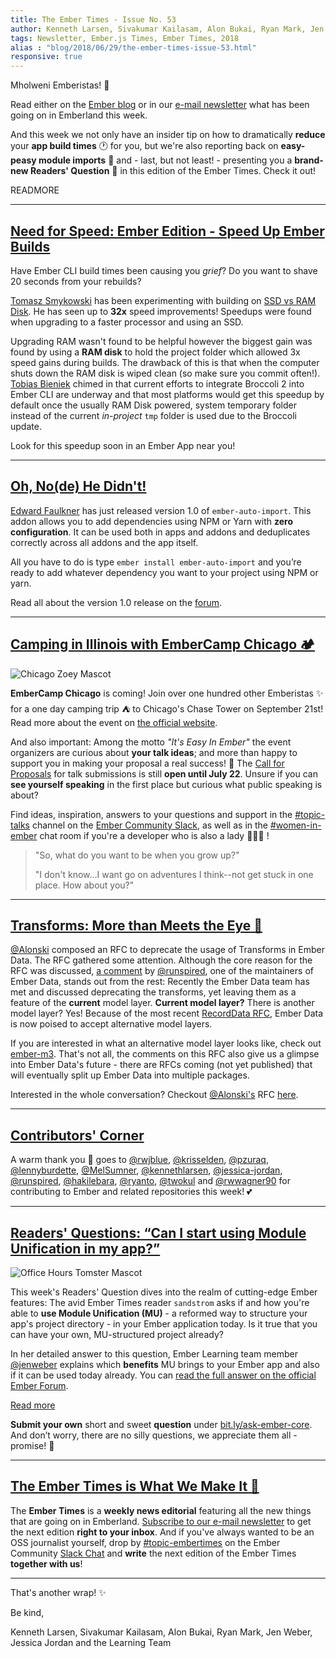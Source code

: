 ```yaml
---
title: The Ember Times - Issue No. 53
author: Kenneth Larsen, Sivakumar Kailasam, Alon Bukai, Ryan Mark, Jen Weber, Jessica Jordan
tags: Newsletter, Ember.js Times, Ember Times, 2018
alias : "blog/2018/06/29/the-ember-times-issue-53.html"
responsive: true
---
```


Mholweni Emberistas! 🐹

Read either on the [Ember blog](https://www.emberjs.com/blog/2018/06/29/the-ember-times-issue-53.html) or in our [e-mail newsletter](https://the-emberjs-times.ongoodbits.com/2018/06/29/the-ember-times-issue-53) what has been going on in Emberland this week.

And this week we not only have an insider tip on how to dramatically **reduce** your **app build times** 🕐 for you,
but we're also reporting back on **easy-peasy module imports** 🙌 and - last, but not least! - presenting you a **brand-new Readers' Question** 💯 in this edition of the Ember Times.
Check it out!

READMORE

---

## [Need for Speed: Ember Edition - Speed Up Ember Builds](https://github.com/ember-cli/ember-cli/issues/7645)

<p>Have Ember CLI build times been causing you <span style="font-style: italic;">grief</span>? Do you want to shave 20 seconds from your rebuilds?</p>

[Tomasz Smykowski](https://github.com/tomaszs) has been experimenting with building on [SSD vs RAM Disk](https://emberjs-developer.quora.com/How-to-make-Ember-js-CLI-ember-s-32-times-faster). He has seen up to **32x** speed improvements! Speedups were found when upgrading to a faster processor and using an SSD.

Upgrading RAM wasn't found to be helpful however the biggest gain was found by using a **RAM disk** to hold the project folder which allowed 3x speed gains during builds. The drawback of this is that when the computer shuts down the RAM disk is wiped clean (so make sure you commit often!).
[Tobias Bieniek](https://github.com/Turbo87) chimed in that current efforts to integrate Broccoli 2 into Ember CLI are underway and that most platforms would get this speedup by default once the usually RAM Disk powered, system temporary folder instead of the current _in-project_ `tmp` folder is used due to the Broccoli update.

Look for this speedup soon in an Ember App near you!

---

## [Oh, No(de) He Didn't!](https://github.com/ef4/ember-auto-import)
[Edward Faulkner](https://github.com/ef4) has just released version 1.0 of `ember-auto-import`. This addon allows you to add dependencies using NPM or Yarn with **zero configuration**. It can be used both in apps and addons and deduplicates correctly across all addons and the app itself.

All you have to do is type `ember install ember-auto-import` and you’re ready to add whatever dependency you want to your project using NPM or yarn.

Read all about the version 1.0 release on the [forum](https://discuss.emberjs.com/t/ember-auto-import-1-0-released/14997).

---

## [Camping in Illinois with EmberCamp Chicago 🏕](http://embercamp.com/)

<img class="float-left extra-small transparent padded" alt="Chicago Zoey Mascot" title="Zoey Chicago Mascot" src="/images/tomsters/chicago-zoey.png" />

**EmberCamp Chicago** is coming! Join over one hundred other Emberistas ✨ for a one day camping trip ⛺️ to Chicago's Chase Tower
on September 21st!
Read more about the event on [the official website](http://embercamp.com/).

And also important:
Among the motto _"It's Easy In Ember"_ the event organizers are curious about **your talk ideas**; and more than happy
to support you in making your proposal a real success! 🌟
The [Call for Proposals](https://cfp.emberconf.com/events/embercamp-chicago-2018) for talk submissions is still **open until July 22**.
Unsure if you can **see yourself speaking** in the first place but curious what public speaking is about?

<!--alex ignore gal-guy-->
Find ideas,
inspiration, answers to your questions and support in the
[#topic-talks](https://embercommunity.slack.com/archives/C9RSE508J/p1530056392000168) channel
on the [Ember Community Slack](https://ember-community-slackin.herokuapp.com/), as well as in the [#women-in-ember](https://embercommunity.slack.com/archives/C0851DA22/p1530137047000189) chat room if
you're a developer who is also a lady 👩🏻‍💻 !

> "So, what do you want to be when you grow up?"
>
> "I don't know...I want go on adventures I think--not get stuck in one place. How about you?"

---

## [Transforms: More than Meets the Eye 👀](https://github.com/emberjs/rfcs/pull/343)

[@Alonski](https://github.com/Alonski) composed an RFC to deprecate the usage of Transforms in Ember Data.  The RFC gathered some attention. Although the core reason for the RFC was discussed, [a comment](https://github.com/emberjs/rfcs/pull/343#issuecomment-400382952) by <a href="https://github.com/runspired" target="gh-user">@runspired</a>, one of the maintainers of Ember Data, stands out from the rest:
Recently the Ember Data team has met and discussed deprecating the transforms, yet leaving them as a feature of the **current** model layer. **Current model layer?** There is another model layer? Yes! Because of the most recent [RecordData RFC](https://github.com/emberjs/rfcs/pull/293), Ember Data is now poised to accept alternative model layers.

If you are interested in what an alternative model layer looks like, check out [ember-m3](https://github.com/hjdivad/ember-m3). That's not all, the comments on this RFC also give us a glimpse into Ember Data's future - there are RFCs coming (not yet published) that  will eventually split up Ember Data into multiple packages.

Interested in the whole conversation? Checkout [@Alonski's](https://github.com/Alonski) RFC [here](https://github.com/emberjs/rfcs/pull/343).

---

## [Contributors' Corner](https://guides.emberjs.com/v3.2.0/contributing/repositories/)

<p>A warm thank you 💛 goes to <a href="https://github.com/rwjblue" target="gh-user">@rwjblue</a>, <a href="https://github.com/krisselden" target="gh-user">@krisselden</a>, <a href="https://github.com/pzuraq" target="gh-user">@pzuraq</a>, <a href="https://github.com/lennyburdette" target="gh-user">@lennyburdette</a>, <a href="https://github.com/MelSumner" target="gh-user">@MelSumner</a>, <a href="https://github.com/kennethlarsen" target="gh-user">@kennethlarsen</a>, <a href="https://github.com/jessica-jordan" target="gh-user">@jessica-jordan</a>, <a href="https://github.com/runspired" target="gh-user">@runspired</a>, <a href="https://github.com/hakilebara" target="gh-user">@hakilebara</a>, <a href="https://github.com/ryanto" target="gh-user">@ryanto</a>, <a href="https://github.com/twokul" target="gh-user">@twokul</a> and <a href="https://github.com/rwwagner90" target="gh-user">@rwwagner90</a>
</span> for contributing to Ember and related repositories this week! 💕
</p>

---

## [Readers' Questions: “Can I start using Module Unification in my app?”](https://discuss.emberjs.com/t/readers-questions-can-i-start-using-module-unification-in-my-app/15029)

<div class="blog-row">
  <img class="float-right small transparent padded" alt="Office Hours Tomster Mascot" title="Readers' Questions" src="/images/tomsters/officehours.png" />

  <p>This week's Readers' Question dives into the realm of cutting-edge Ember features: The avid Ember Times
  reader <code>sandstrom</code> asks if and how you're able to <strong>use Module Unification (MU)</strong> - a reformed way to structure your app's project directory - in your Ember application today.
  Is it true that you can have your own, MU-structured project already?</p>

   <p>In her detailed answer to this question, Ember Learning team member <a href="https://github.com/jenweber" target="githubjen">@jenweber</a> explains which <strong>benefits</strong> MU brings to your Ember app
   and also if it can be used today already. You can <a href="https://discuss.emberjs.com/t/readers-questions-can-i-start-using-module-unification-in-my-app/15029" target="rq2">read the full answer on the official Ember Forum</a>.</p>
  <p>
</div>

<div class="blog-row">
  <a class="ember-button" href="https://discuss.emberjs.com/t/readers-questions-can-i-start-using-module-unification-in-my-app/15029">Read more</a>
</div>

<div class="blog-row">
  <p><strong>Submit your own</strong> short and sweet <strong>question</strong> under <a href="https://bit.ly/ask-ember-core" target="rq">bit.ly/ask-ember-core</a>. And don’t worry, there are no silly questions, we appreciate them all - promise! 🙂</p>
</div>

---

## [The Ember Times is What We Make It 🙌](https://embercommunity.slack.com/messages/C8P6UPWNN/)

The **Ember Times** is a **weekly news editorial** featuring all the new things that are going on in Emberland.
[Subscribe to our e-mail newsletter](https://the-emberjs-times.ongoodbits.com/) to get the next edition **right to your inbox**.
And if you've always wanted to be an OSS journalist yourself,
drop by [#topic-embertimes](https://embercommunity.slack.com/messages/C8P6UPWNN/)
on the Ember Community [Slack Chat](https://ember-community-slackin.herokuapp.com/)
and **write** the next edition of the Ember Times **together with us**!

---

That's another wrap!  ✨

Be kind,

Kenneth Larsen, Sivakumar Kailasam, Alon Bukai, Ryan Mark, Jen Weber, Jessica Jordan and the Learning Team
